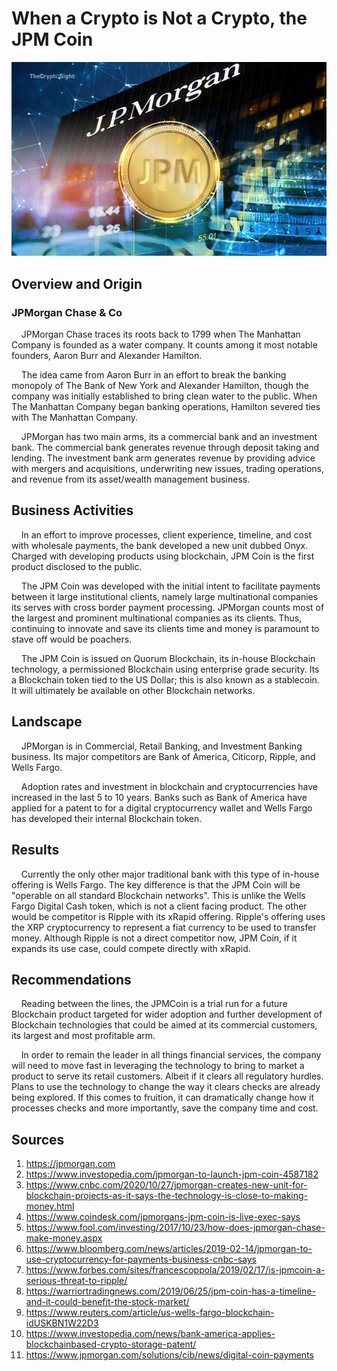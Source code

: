 # When a Crypto is Not a Crypto, the JPM Coin




![JPM Coin Image](JPMCoin.jpeg)

## **Overview and Origin**
### JPMorgan Chase & Co
&nbsp; &nbsp; JPMorgan Chase traces its roots back to 1799 when The Manhattan Company is founded as a water company. It counts among it most notable founders, Aaron Burr and Alexander Hamilton.

&nbsp; &nbsp; The idea came from Aaron Burr in an effort to break the banking monopoly of The Bank of New York and Alexander Hamilton, though the company was initially established to bring clean water to the public. When The Manhattan Company began banking operations, Hamilton severed ties with The Manhattan Company.

&nbsp; &nbsp; JPMorgan has two main arms, its a commercial bank and an investment bank. The commercial bank generates revenue through deposit taking and lending. The investment bank arm generates revenue by providing advice with mergers and acquisitions, underwriting new issues, trading operations, and revenue from its asset/wealth management business.                                                        


## **Business Activities**

&nbsp; &nbsp; In an effort to improve processes, client experience, timeline, and cost with wholesale payments, the bank developed a new unit dubbed Onyx. Charged with developing products using blockchain, JPM Coin is the first product disclosed to the public. 

&nbsp; &nbsp; The JPM Coin was developed with the initial intent to facilitate payments between it large institutional clients, namely large multinational companies its serves with cross border payment processing. JPMorgan counts most of the largest and prominent multinational companies as its clients. Thus, continuing to innovate and save its clients time and money is paramount to stave off would be poachers. 

&nbsp; &nbsp; The JPM Coin is issued on Quorum Blockchain, its in-house Blockchain technology, a permissioned Blockchain using enterprise grade security. Its a Blockchain token tied to the US Dollar; this is also  known as a stablecoin. It will ultimately be available on other Blockchain networks.


## **Landscape**

&nbsp; &nbsp; JPMorgan is in Commercial, Retail Banking, and Investment Banking business. Its major competitors are Bank of America, Citicorp, Ripple, and Wells Fargo.

&nbsp; &nbsp; Adoption rates and investment in blockchain and cryptocurrencies have increased in the last 5 to 10 years. Banks such as Bank of America have applied for a patent to for a digital cryptocurrency wallet and Wells Fargo has developed their internal Blockchain token.

## **Results**
 

&nbsp; &nbsp; Currently the only other major traditional bank with this type of in-house offering is Wells Fargo. The key difference is that the JPM Coin will be "operable on all standard Blockchain networks". This is unlike the Wells Fargo Digital Cash token, which is not a client facing product. The other would be competitor is Ripple with its xRapid offering. Ripple's offering uses the XRP cryptocurrency to represent a fiat currency to be used to transfer money. Although Ripple is not a direct competitor now, JPM Coin, if it expands its use case, could compete directly with xRapid. 

## **Recommendations**

&nbsp; &nbsp; Reading between the lines, the JPMCoin is a trial run for a future Blockchain product targeted for wider adoption and further development of Blockchain technologies that could be aimed at its commercial customers, its largest and most profitable arm. 

&nbsp; &nbsp; In order to remain the leader in all things financial services, the company will need to move fast in leveraging the technology to bring to market a product to serve its retail customers. Albeit if it clears all regulatory hurdles. Plans to use the technology to change the way it clears checks are already being explored. If this comes to fruition, it can dramatically change how it processes checks and more importantly, save the company time and cost.




## Sources
1. https://jpmorgan.com
2. https://www.investopedia.com/jpmorgan-to-launch-jpm-coin-4587182
3. https://www.cnbc.com/2020/10/27/jpmorgan-creates-new-unit-for-blockchain-projects-as-it-says-the-technology-is-close-to-making-money.html
4. https://www.coindesk.com/jpmorgans-jpm-coin-is-live-exec-says
5. https://www.fool.com/investing/2017/10/23/how-does-jpmorgan-chase-make-money.aspx
6. https://www.bloomberg.com/news/articles/2019-02-14/jpmorgan-to-use-cryptocurrency-for-payments-business-cnbc-says
7. https://www.forbes.com/sites/francescoppola/2019/02/17/is-jpmcoin-a-serious-threat-to-ripple/
8. https://warriortradingnews.com/2019/06/25/jpm-coin-has-a-timeline-and-it-could-benefit-the-stock-market/
9. https://www.reuters.com/article/us-wells-fargo-blockchain-idUSKBN1W22D3
10. https://www.investopedia.com/news/bank-america-applies-blockchainbased-crypto-storage-patent/
11. https://www.jpmorgan.com/solutions/cib/news/digital-coin-payments